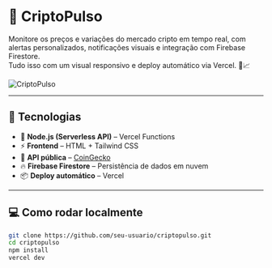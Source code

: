 # 🚀 CriptoPulso

Monitore os preços e variações do mercado cripto em tempo real, com alertas personalizados, notificações visuais e integração com Firebase Firestore.  
Tudo isso com um visual responsivo e deploy automático via Vercel. 💚📈

![CriptoPulso](https://raw.githubusercontent.com/seu-usuario/criptopulso/main/public/banner.png)

---

## 🧰 Tecnologias

- 🔧 **Node.js (Serverless API)** – Vercel Functions
- ⚡ **Frontend** – HTML + Tailwind CSS
- 📡 **API pública** – [CoinGecko](https://www.coingecko.com/)
- 🔥 **Firebase Firestore** – Persistência de dados em nuvem
- 📦 **Deploy automático** – Vercel

---

## 💻 Como rodar localmente

```bash
git clone https://github.com/seu-usuario/criptopulso.git
cd criptopulso
npm install
vercel dev
